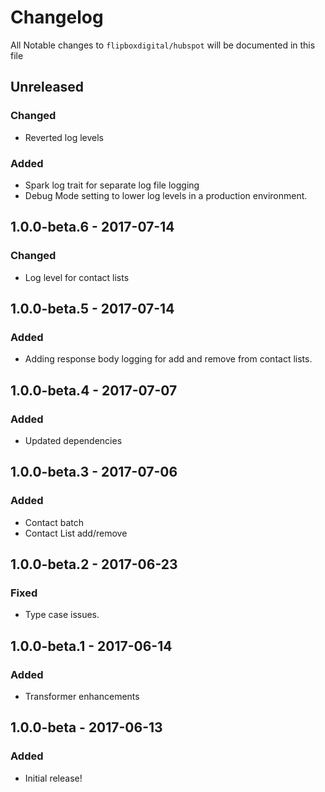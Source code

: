 # Changelog
All Notable changes to `flipboxdigital/hubspot` will be documented in this file

## Unreleased
### Changed
- Reverted log levels

### Added
- Spark log trait for separate log file logging
- Debug Mode setting to lower log levels in a production environment.

## 1.0.0-beta.6 - 2017-07-14
### Changed
- Log level for contact lists

## 1.0.0-beta.5 - 2017-07-14
### Added
- Adding response body logging for add and remove from contact lists.

## 1.0.0-beta.4 - 2017-07-07
### Added
- Updated dependencies

## 1.0.0-beta.3 - 2017-07-06
### Added
- Contact batch
- Contact List add/remove

## 1.0.0-beta.2 - 2017-06-23
### Fixed
- Type case issues.

## 1.0.0-beta.1 - 2017-06-14
### Added
- Transformer enhancements

## 1.0.0-beta - 2017-06-13
### Added
- Initial release!
